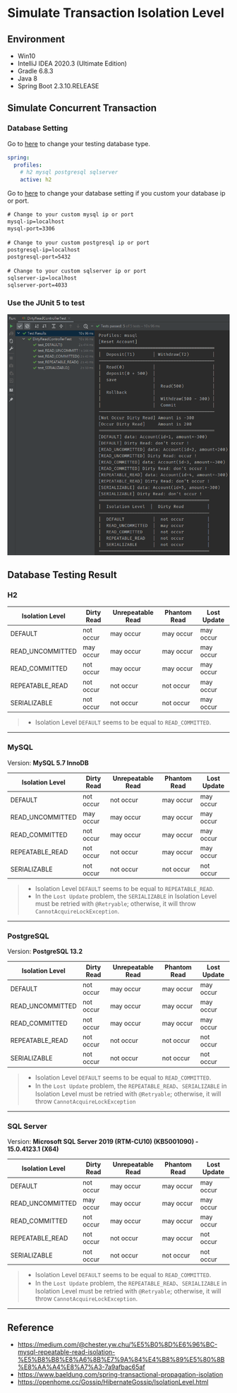 # Simulate Transaction Isolation Level

## Environment
- Win10
- IntelliJ IDEA 2020.3 (Ultimate Edition)
- Gradle 6.8.3
- Java 8
- Spring Boot 2.3.10.RELEASE

## Simulate Concurrent Transaction

###  Database Setting

Go to [here](src/main/resources/config/application.yml) to change your testing database type.
```yaml
spring:
  profiles:
    # h2 mysql postgresql sqlserver
    active: h2
```

Go to [here](src/main/resources/config/database-setting.properties) to change your database setting if you custom your database ip or port.
```properties
# Change to your custom mysql ip or port
mysql-ip=localhost
mysql-port=3306

# Change to your custom postgresql ip or port
postgresql-ip=localhost
postgresql-port=5432

# Change to your custom sqlserver ip or port
sqlserver-ip=localhost
sqlserver-port=4033
```

### Use the JUnit 5 to test

![001](images/001.png)


## Database Testing Result

### H2

| Isolation Level | Dirty Read | Unrepeatable Read | Phantom Read | Lost Update |
| --------------- | ---------- | ----------------- | ------------ | ----------- |
| DEFAULT         | not occur  | may occur         | may occur    | may occur   |
| READ_UNCOMMITTED| may occur  | may occur         | may occur    | may occur   |
| READ_COMMITTED  | not occur  | may occur         | may occur    | may occur   |
| REPEATABLE_READ | not occur  | not occur         | not occur    | may occur   |
| SERIALIZABLE    | not occur  | not occur         | not occur    | may occur   |

> - Isolation Level `DEFAULT` seems to be equal to `READ_COMMITTED`.

---

### MySQL

Version: **MySQL 5.7 InnoDB**

| Isolation Level  | Dirty Read | Unrepeatable Read | Phantom Read | Lost Update |
| ---------------- | ---------- | ----------------- | ------------ | ----------- |
| DEFAULT          | not occur  | not occur         | may occur    | may occur   |
| READ_UNCOMMITTED | may occur  | may occur         | may occur    | may occur   |
| READ_COMMITTED   | not occur  | may occur         | may occur    | may occur   |
| REPEATABLE_READ  | not occur  | not occur         | may occur    | may occur   |
| SERIALIZABLE     | not occur  | not occur         | not occur    | not occur   |

> - Isolation Level `DEFAULT` seems to be equal to `REPEATABLE_READ`.
> - In the `Lost Update` problem, the `SERIALIZABLE` in Isolation Level must be retried with `@Retryable`; otherwise, it will throw `CannotAcquireLockException`.

---

### PostgreSQL 

Version: **PostgreSQL 13.2**

| Isolation Level  | Dirty Read | Unrepeatable Read | Phantom Read | Lost Update |
| ---------------- | ---------- | ----------------- | ------------ | ----------- |
| DEFAULT          | not occur  | may occur         | may occur    | may occur   |
| READ_UNCOMMITTED | not occur  | may occur         | may occur    | may occur   |
| READ_COMMITTED   | not occur  | may occur         | may occur    | may occur   |
| REPEATABLE_READ  | not occur  | not occur         | not occur    | not occur   |
| SERIALIZABLE     | not occur  | not occur         | not occur    | not occur   |

> - Isolation Level `DEFAULT` seems to be equal to `READ_COMMITTED`.
> - In the `Lost Update` problem, the `REPEATABLE_READ`、`SERIALIZABLE` in Isolation Level must be retried with `@Retryable`; otherwise, it will throw `CannotAcquireLockException`

---

### SQL Server

Version: **Microsoft SQL Server 2019 (RTM-CU10) (KB5001090) - 15.0.4123.1 (X64)**

| Isolation Level  | Dirty Read | Unrepeatable Read | Phantom Read | Lost Update |
| ---------------- | ---------- | ----------------- | ------------ | ----------- |
| DEFAULT          | not occur  | may occur         | may occur    | may occur   |
| READ_UNCOMMITTED | may occur  | may occur         | may occur    | may occur   |
| READ_COMMITTED   | not occur  | may occur         | may occur    | may occur   |
| REPEATABLE_READ  | not occur  | not occur         | may occur    | not occur   |
| SERIALIZABLE     | not occur  | not occur         | not occur    | not occur   |

> - Isolation Level `DEFAULT` seems to be equal to `READ_COMMITTED`.
> -  In the `Lost Update` problem, the `REPEATABLE_READ`、`SERIALIZABLE` in Isolation Level must be retried with `@Retryable`; otherwise, it will throw `CannotAcquireLockException`.

---

## Reference
- https://medium.com/@chester.yw.chu/%E5%B0%8D%E6%96%BC-mysql-repeatable-read-isolation-%E5%B8%B8%E8%A6%8B%E7%9A%84%E4%B8%89%E5%80%8B%E8%AA%A4%E8%A7%A3-7a9afbac65af
- https://www.baeldung.com/spring-transactional-propagation-isolation
- https://openhome.cc/Gossip/HibernateGossip/IsolationLevel.html